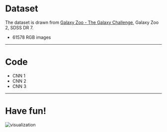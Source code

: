 # Dataset
The dataset is drawn from [Galaxy Zoo - The Galaxy Challenge](https://www.kaggle.com/c/galaxy-zoo-the-galaxy-challenge), Galaxy Zoo 2, SDSS DR 7.
* 61578 RGB images





***
# Code
* CNN 1
* CNN 2
* CNN 3




***
# Have fun!
![visualization](https://i.loli.net/2018/02/06/5a795accf1e1f.png)
